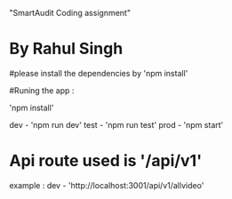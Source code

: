 "SmartAudit Coding assignment"
# By Rahul Singh

#please install the dependencies by 'npm install'
 
#Runing the app :

'npm install'

dev -  'npm run dev'
test - 'npm run test' 
prod - 'npm start' 

# Api route used is '/api/v1'
example : dev - 'http://localhost:3001/api/v1/allvideo'
